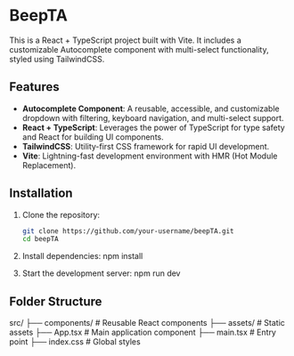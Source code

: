 # BeepTA

This is a React + TypeScript project built with Vite. It includes a customizable Autocomplete component with multi-select functionality, styled using TailwindCSS.

## Features

- **Autocomplete Component**: A reusable, accessible, and customizable dropdown with filtering, keyboard navigation, and multi-select support.
- **React + TypeScript**: Leverages the power of TypeScript for type safety and React for building UI components.
- **TailwindCSS**: Utility-first CSS framework for rapid UI development.
- **Vite**: Lightning-fast development environment with HMR (Hot Module Replacement).


## Installation

1. Clone the repository:
   ```sh
   git clone https://github.com/your-username/beepTA.git
   cd beepTA

2. Install dependencies:
   npm install

3. Start the development server:
   npm run dev

## Folder Structure
src/
├── components/       # Reusable React components
├── assets/           # Static assets
├── App.tsx           # Main application component
├── main.tsx          # Entry point
├── index.css         # Global styles

